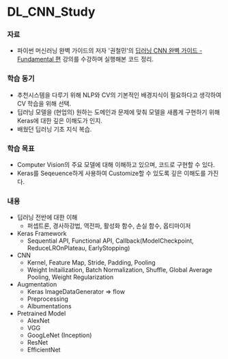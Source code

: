 # DL_CNN_Study

### 자료

- 파이썬 머신러닝 완벽 가이드의 저자 '권철민'의 [딥러닝 CNN 완벽 가이드 - Fundamental 편](https://www.inflearn.com/course/%EB%94%A5%EB%9F%AC%EB%8B%9D-cnn-%EC%99%84%EB%B2%BD-%EA%B8%B0%EC%B4%88) 강의를 수강하며 실행해본 코드 정리.

### 학습 동기
- 추천시스템을 다루기 위해 NLP와 CV의 기본적인 배경지식이 필요하다고 생각하여 CV 학습을 위해 선택.
- 딥러닝 모델을 (현업의) 원하는 도메인과 문제에 맞춰 모델을 새롭게 구현하기 위해 Keras에 대한 깊은 이해도가 인지.
- 배웠던 딥러닝 기초 지식 복습.

### 학습 목표
- Computer Vision의 주요 모델에 대해 이해하고 있으며, 코드로 구현할 수 있다.
- Keras를 Seqeuence하게 사용하여 Customize할 수 있도록 깊은 이해도를 가진다.

### 내용
- 딥러닝 전반에 대한 이해
  - 퍼셉트론, 경사하강법, 역전파, 활성화 함수, 손실 함수, 옵티마이저
- Keras Framework
  - Sequential API, Functional API, Callback(ModelCheckpoint, ReduceLROnPlateau, EarlyStopping)
- CNN
  - Kernel, Feature Map, Stride, Padding, Pooling
  - Weight Initailization, Batch Normalization, Shuffle, Global Average Pooling, Weight Regularization
- Augmentation
  - Keras ImageDataGenerator => flow
  - Preprocessing
  - Albumentations
- Pretrained Model
  - AlexNet
  - VGG
  - GoogLeNet (Inception)
  - ResNet
  - EfficientNet
